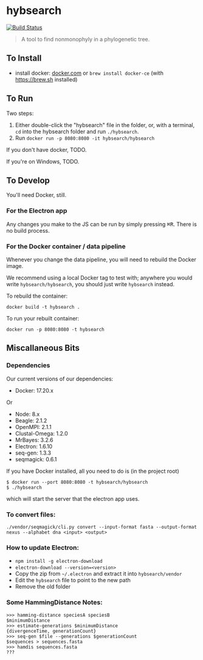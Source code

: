 # hybsearch
[![Build Status](https://travis-ci.org/hybsearch/hybsearch.svg?branch=master)](https://travis-ci.org/hybsearch/hybsearch)

> A tool to find nonmonophyly in a phylogenetic tree.


## To Install
- install docker: [docker.com](https://store.docker.com/search?type=edition&offering=community) or `brew install docker-ce` (with <https://brew.sh> installed)


## To Run
Two steps:

1. Either double-click the "hybsearch" file in the folder, or, with a terminal, `cd` into the hybsearch folder and run `./hybsearch`.
2. Run `docker run -p 8080:8080 -it hybsearch/hybsearch`

If you don't have docker, TODO.

If you're on Windows, TODO.


## To Develop
You'll need Docker, still.

### For the Electron app
Any changes you make to the JS can be run by simply pressing <kbd>⌘R</kbd>. There is no build process.

### For the Docker container / data pipeline
Whenever you change the data pipeline, you will need to rebuild the Docker image.

We recommend using a local Docker tag to test with; anywhere you would write `hybsearch/hybsearch`, you should just write `hybsearch` instead.

To rebuild the container:

```
docker build -t hybsearch .
```

To run your rebuilt container:

```
docker run -p 8080:8080 -t hybsearch
```


## Miscallaneous Bits

### Dependencies

Our current versions of our dependencies:

- Docker: 17.20.x

Or

- Node: 8.x
- Beagle: 2.1.2
- OpenMPI: 2.1.1
- Clustal-Omega: 1.2.0
- MrBayes: 3.2.6
- Electron: 1.6.10
- seq-gen: 1.3.3
- seqmagick: 0.6.1

If you have Docker installed, all you need to do is (in the project root)

```
$ docker run --port 8080:8080 -t hybsearch/hybsearch
$ ./hybsearch
```

which will start the server that the electron app uses.


### To convert files:

```shell
./vendor/seqmagick/cli.py convert --input-format fasta --output-format nexus --alphabet dna <input> <output>
```

### How to update Electron:

- `npm install -g electron-download`
- `electron-download --version=<version>`
- Copy the zip from `~/.electron` and extract it into `hybsearch/vendor`
- Edit the `hybsearch` file to point to the new path
- Remove the old folder

### Some HammingDistance Notes:

```
>>> hamming-distance speciesA speciesB
$minimumDistance
>>> estimate-generations $minimumDistance
{divergenceTime, generationCount}
>>> seq-gen $file --generations $generationCount
$sequences > sequences.fasta
>>> hamdis sequences.fasta
???
```
